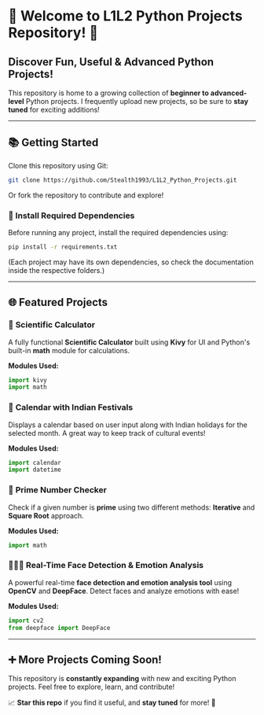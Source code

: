 # 🌟 **Welcome to L1L2 Python Projects Repository!** 🌟  

## **Discover Fun, Useful & Advanced Python Projects!**  
This repository is home to a growing collection of **beginner to advanced-level** Python projects. I frequently upload new projects, so be sure to **stay tuned** for exciting additions!  

---

## **📚 Getting Started**  
Clone this repository using Git:  
```bash  
git clone https://github.com/Stealth1993/L1L2_Python_Projects.git  
```
Or fork the repository to contribute and explore!  

### **📝 Install Required Dependencies**  
Before running any project, install the required dependencies using:  
```bash  
pip install -r requirements.txt  
```
(Each project may have its own dependencies, so check the documentation inside the respective folders.)  

---

## **🌐 Featured Projects**  
### 🎯 **Scientific Calculator**  
A fully functional **Scientific Calculator** built using **Kivy** for UI and Python's built-in **math** module for calculations.  

**Modules Used:**  
```python  
import kivy  
import math  
```

### 🌟 **Calendar with Indian Festivals**  
Displays a calendar based on user input along with Indian holidays for the selected month. A great way to keep track of cultural events!  

**Modules Used:**  
```python  
import calendar  
import datetime  
```

### 🔢 **Prime Number Checker**  
Check if a given number is **prime** using two different methods: **Iterative** and **Square Root** approach.  

**Modules Used:**  
```python  
import math  
```

### 👨‍👩‍👦 **Real-Time Face Detection & Emotion Analysis**  
A powerful real-time **face detection and emotion analysis tool** using **OpenCV** and **DeepFace**. Detect faces and analyze emotions with ease!  

**Modules Used:**  
```python  
import cv2  
from deepface import DeepFace  
```

---

## **➕ More Projects Coming Soon!**  
This repository is **constantly expanding** with new and exciting Python projects. Feel free to explore, learn, and contribute!  

📈 **Star this repo** if you find it useful, and **stay tuned** for more! 💟  

